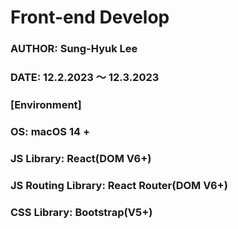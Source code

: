 # Front-end Develop

### AUTHOR: Sung-Hyuk Lee

### DATE: 12.2.2023 ～ 12.3.2023

### [Environment]

### OS: macOS 14 +

### JS Library: React(DOM V6+)

### JS Routing Library: React Router(DOM V6+)

### CSS Library: Bootstrap(V5+)
